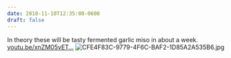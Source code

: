 ```yaml
---
date: 2018-11-10T12:35:00-0600
draft: false
---
```


In theory these will be tasty fermented garlic miso in about a week. [youtu.be/xnZM05vET…](https://youtu.be/xnZM05vETQc) ![CFE4F83C-9779-4F6C-BAF2-1D85A2A535B6.jpg](http://ianwhitney.micro.blog/uploads/2018/5678fefc7e.jpg)

